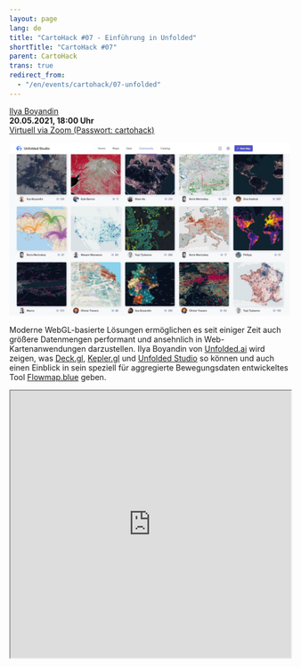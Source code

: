 ```yaml
---
layout: page
lang: de
title: "CartoHack #07 - Einführung in Unfolded"
shortTitle: "CartoHack #07" 
parent: CartoHack
trans: true
redirect_from:
  - "/en/events/cartohack/07-unfolded"
---
```




<a href="https://ilya.boyandin.me/">Ilya Boyandin</a><br />
<strong>20.05.2021, 18:00 Uhr</strong><br />
<a href="https://hcu-hamburg.zoom.us/j/86973076439">Virtuell via Zoom (Passwort: cartohack)</a>

![CartoHack #07](/images/cartohack/07-unfolded.jpg)

Moderne WebGL-basierte Lösungen ermöglichen es seit einiger Zeit auch größere Datenmengen performant und ansehnlich in Web-Kartenanwendungen darzustellen. Ilya Boyandin von [Unfolded.ai](https://www.unfolded.ai/) wird zeigen, was [Deck.gl](https://deck.gl/), [Kepler.gl](https://kepler.gl/) und [Unfolded Studio](https://www.unfolded.ai/studio) so können und auch einen Einblick in sein speziell für aggregierte Bewegungsdaten entwickeltes Tool [Flowmap.blue](https://flowmap.blue/) geben.

<iframe style="width:100%; min-height:480px; max-height:50%; height:auto;" src="https://drive.google.com/file/d/1jeuCsF8dkGh476PbKQr_4Pdf7RO3eyw2/preview" width="1920" height="1080"></iframe>
